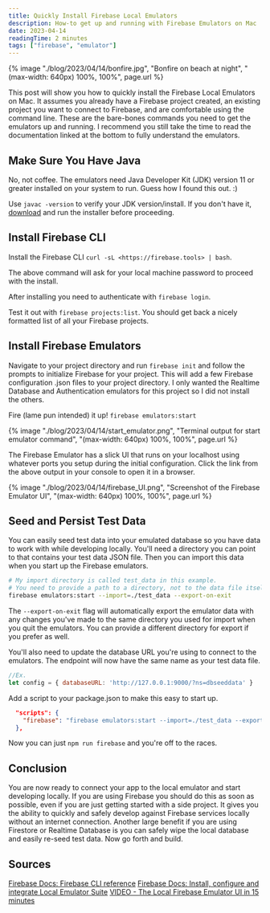 ```yaml
---
title: Quickly Install Firebase Local Emulators
description: How-to get up and running with Firebase Emulators on Mac
date: 2023-04-14
readingTime: 2 minutes
tags: ["firebase", "emulator"]
---
```


{% image "./blog/2023/04/14/bonfire.jpg", "Bonfire on beach at night", "(max-width: 640px) 100%, 100%", page.url %}

This post will show you how to quickly install the Firebase Local Emulators on Mac. It assumes you already have a Firebase project created, an existing project you want to connect to Firebase, and are comfortable using the command line. These are the bare-bones commands you need to get the emulators up and running. I recommend you still take the time to read the documentation linked at the bottom to fully understand the emulators.

## Make Sure You Have Java

No, not coffee. The emulators need Java Developer Kit (JDK) version 11 or greater installed on your system to run. Guess how I found this out. :)

Use `javac -version` to verify your JDK version/install. If you don't have it, [download](https://www.oracle.com/java/technologies/downloads/) and run the installer before proceeding.

## Install Firebase CLI

Install the Firebase CLI `curl -sL <https://firebase.tools> | bash`.

The above command will ask for your local machine password to proceed with the install.

After installing you need to authenticate with `firebase login`.

Test it out with `firebase projects:list`. You should get back a nicely formatted list of all your Firebase projects.

## Install Firebase Emulators

Navigate to your project directory and run `firebase init` and follow the prompts to initialize Firebase for your project. This will add a few Firebase configuration .json files to your project directory. I only wanted the Realtime Database and Authentication emulators for this project so I did not install the others.

Fire (lame pun intended) it up! `firebase emulators:start`

{% image "./blog/2023/04/14/start_emulator.png", "Terminal output for start emulator command", "(max-width: 640px) 100%, 100%", page.url %}

The Firebase Emulator has a slick UI that runs on your localhost using whatever ports you setup during the initial configuration. Click the link from the above output in your console to open it in a browser.

{% image "./blog/2023/04/14/firebase_UI.png", "Screenshot of the Firebase Emulator UI", "(max-width: 640px) 100%, 100%", page.url %}

## Seed and Persist Test Data

You can easily seed test data into your emulated database so you have data to work with while developing locally. You'll need a directory you can point to that contains your test data JSON file. Then you can import this data when you start up the Firebase emulators.

```bash
# My import directory is called test_data in this example.
# You need to provide a path to a directory, not to the data file itself!
firebase emulators:start --import=./test_data --export-on-exit
```

The `--export-on-exit` flag will automatically export the emulator data with any changes you've made to the same directory you used for import when you quit the emulators. You can provide a different directory for export if you prefer as well.

You'll also need to update the database URL you're using to connect to the emulators. The endpoint will now have the same name as your test data file.

```javascript
//Ex.
let config = { databaseURL: 'http://127.0.0.1:9000/?ns=dbseeddata' }
```

Add a script to your package.json to make this easy to start up.

```json
  "scripts": {
    "firebase": "firebase emulators:start --import=./test_data --export-on-exit",
  },
```

Now you can just `npm run firebase` and you're off to the races.

## Conclusion

You are now ready to connect your app to the local emulator and start developing locally. If you are using Firebase you should do this as soon as possible, even if you are just getting started with a side project. It gives you the ability to quickly and safely develop against Firebase services locally without an internet connection. Another large benefit if you are using Firestore or Realtime Database is you can safely wipe the local database and easily re-seed test data. Now go forth and build.

## Sources

[Firebase Docs: Firebase CLI reference](https://firebase.google.com/docs/cli)
[Firebase Docs: Install, configure and integrate Local Emulator Suite](https://firebase.google.com/docs/emulator-suite/install_and_configure)
[VIDEO - The Local Firebase Emulator UI in 15 minutes](https://www.youtube.com/watch?v=pkgvFNPdiEs)

